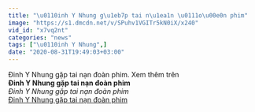 ```yaml
---
title: "\u0110inh Y Nhung g\u1eb7p tai n\u1ea1n \u0111o\u00e0n phim"
image: "https://s1.dmcdn.net/v/SPuhv1VGITr5kN0iX/x240"
vid_id: "x7vq2nt"
categories: "news"
tags: ["\u0110inh Y Nhung",]
date: "2020-08-31T19:49:03+03:00"
---
```

Đinh Y Nhung gặp tai nạn đoàn phim. Xem thêm trên <br><b>Đinh Y Nhung gặp tai nạn đoàn phim</b><br> <i>Đinh Y Nhung gặp tai nạn đoàn phim</i><br> <u>Đinh Y Nhung gặp tai nạn đoàn phim</u>
